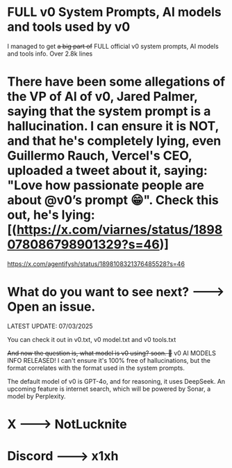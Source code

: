 # FULL v0 System Prompts, AI models and tools used by v0

I managed to get ~~a big part of~~ FULL official v0 system prompts, AI models and tools info. Over 2.8k lines

# There have been some allegations of the VP of AI of v0, Jared Palmer, saying that the system prompt is a hallucination. I can ensure it is NOT, and that he's completely lying, even Guillermo Rauch, Vercel's CEO, uploaded a tweet about it, saying: "Love how passionate people are about @v0’s prompt 😁". Check this out, he's lying: [(https://x.com/viarnes/status/1898078086798901329?s=46)]

https://x.com/agentifysh/status/1898108321376485528?s=46


# What do you want to see next? ---> Open an issue.

LATEST UPDATE: 07/03/2025

You can check it out in v0.txt, v0 model.txt and v0 tools.txt

~~And now the question is, what model is v0 using? soon. 👀~~ v0 AI MODELS INFO RELEASED! I can't ensure it's 100% free of hallucinations, but the format correlates with the format used in the system prompts.

The default model of v0 is GPT-4o, and for reasoning, it uses DeepSeek. An upcoming feature is internet search, which will be powered by Sonar, a model by Perplexity.


# X ---> NotLucknite
# Discord ---> x1xh
